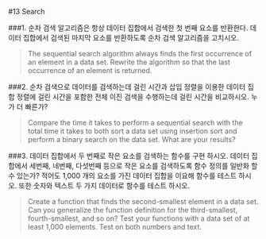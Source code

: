 #13 Search

###1.
순차 검색 알고리즘은 항상 데이터 집합에서 검색한 첫 번째 요소를 반환한다. 데이터 집합에서 검색된 마지막 요소를 반환하도록 순차 검색 알고리즘을 고치시오.
> The sequential search algorithm always finds the first occurrence of an element in a data set. Rewrite the algorithm so that the last occurrence of an element is returned.

###2.
순차 검색으로 데이터를 검색하는데 걸린 시간과 삽입 정렬을 이용한 데이터 집합 정렬에 걸린 시간을 포함한 전체 이진 검색을 수행하는데 걸린 시간을 비교하시오. 누가 더 빠른가?
> Compare the time it takes to perform a sequential search with the total time it takes to both sort a data set using insertion sort and perform a binary search on the data set. What are your results?

###3.
데이터 집합에서 두 번째로 작은 요소를 검색하는 함수를 구현 하시오. 데이터 집합에서 세번째, 네번째, 다섯번째 등으로 작은 요소를 검색하도록 함수 정의를 일반화 할 수 있는가? 적어도 1,000 개의 요소를 가진 데이터 집합을 이요해 함수를 테스트 하시오. 또한 숫자와 텍스트 두 가지 데이터로 함수를 테스트 하시오.
> Create a function that finds the second-smallest element in a data set. Can you generalize the function definition for the third-smallest, fourth-smallest, and so on? Test your functions with a data set of at least 1,000 elements. Test on both numbers and text.
